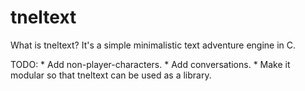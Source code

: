 tneltext
========

What is tneltext? It's a simple minimalistic text adventure engine in C.

TODO:
	* Add non-player-characters.
	* Add conversations.
	* Make it modular so that tneltext can be used as a library.
